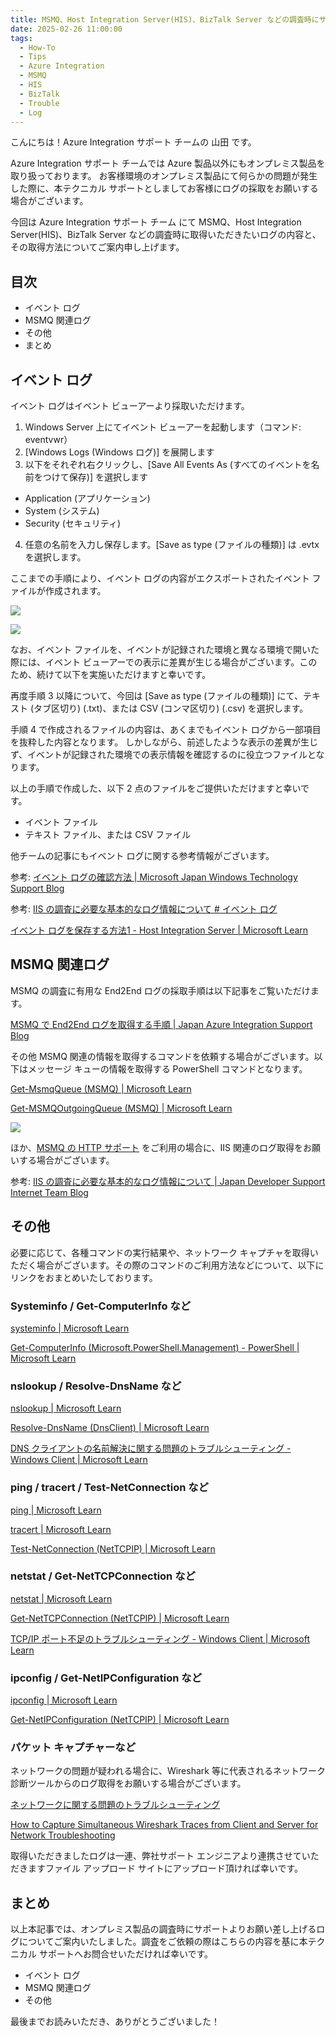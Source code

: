 ```yaml
---
title: MSMQ、Host Integration Server(HIS)、BizTalk Server などの調査時にサポート エンジニアへ連携するログの取得方法について
date: 2025-02-26 11:00:00
tags:
  - How-To
  - Tips
  - Azure Integration
  - MSMQ
  - HIS
  - BizTalk
  - Trouble
  - Log
---
```


こんにちは！Azure Integration サポート チームの 山田 です。  

Azure Integration サポート チームでは Azure 製品以外にもオンプレミス製品を取り扱っております。
お客様環境のオンプレミス製品にて何らかの問題が発生した際に、本テクニカル サポートとしましてお客様にログの採取をお願いする場合がございます。

今回は Azure Integration サポート チーム にて MSMQ、Host Integration Server(HIS)、BizTalk Server などの調査時に取得いただきたいログの内容と、その取得方法についてご案内申し上げます。

<!-- more -->

## 目次
- イベント ログ
- MSMQ 関連ログ
- その他
- まとめ

## イベント ログ

イベント ログはイベント ビューアーより採取いただけます。

1. Windows Server 上にてイベント ビューアーを起動します（コマンド: eventvwr）
2. [Windows Logs (Windows ログ)] を展開します
3. 以下をそれぞれ右クリックし、[Save All Events As (すべてのイベントを名前をつけて保存)] を選択します  
- Application (アプリケーション)
- System (システム)
- Security (セキュリティ)
4. 任意の名前を入力し保存します。[Save as type (ファイルの種類)] は .evtx を選択します。

ここまでの手順により、イベント ログの内容がエクスポートされたイベント ファイルが作成されます。

![](./TroubleLogCollection/TroubleLogCollection-1.png)

![](./TroubleLogCollection/TroubleLogCollection-3.png)

なお、イベント ファイルを、イベントが記録された環境と異なる環境で開いた際には、イベント ビューアーでの表示に差異が生じる場合がございます。このため、続けて以下を実施いただけますと幸いです。

再度手順 3 以降について、今回は [Save as type (ファイルの種類)] にて、テキスト (タブ区切り) (.txt)、または CSV (コンマ区切り) (.csv) を選択します。

手順 4 で作成されるファイルの内容は、あくまでもイベント ログから一部項目を抜粋した内容となります。
しかしながら、前述したような表示の差異が生じず、イベントが記録された環境での表示情報を確認するのに役立つファイルとなります。

以上の手順で作成した、以下 2 点のファイルをご提供いただけますと幸いです。

- イベント ファイル
- テキスト ファイル、または CSV ファイル


他チームの記事にもイベント ログに関する参考情報がございます。


参考: [イベント ログの確認方法 | Microsoft Japan Windows Technology Support Blog](https://jpwinsup.github.io/blog/2023/09/25/UserInterfaceAndApps/EventLog/How-to-check-Event-log/)

参考: [IIS の調査に必要な基本的なログ情報について # イベント ログ](https://jpdsi.github.io/blog/web-apps/LogCollection1/#1-%E3%82%A4%E3%83%99%E3%83%B3%E3%83%88-%E3%83%AD%E3%82%B0)

[イベント ログを保存する方法1 - Host Integration Server | Microsoft Learn](https://learn.microsoft.com/ja-jp/host-integration-server/core/how-to-save-event-logs1)


## MSMQ 関連ログ

MSMQ の調査に有用な End2End ログの採取手順は以下記事をご覧いただけます。

[MSMQ で End2End ログを取得する手順 | Japan Azure Integration Support Blog](https://jpazinteg.github.io/blog/MSMQ/MsmqEnd2Endlog/)

その他 MSMQ 関連の情報を取得するコマンドを依頼する場合がございます。以下はメッセージ キューの情報を取得する PowerShell コマンドとなります。

[Get-MsmqQueue (MSMQ) | Microsoft Learn](https://learn.microsoft.com/ja-jp/powershell/module/msmq/get-msmqqueue?view=windowsserver2025-ps)

[Get-MSMQOutgoingQueue (MSMQ) | Microsoft Learn](https://learn.microsoft.com/ja-jp/powershell/module/msmq/get-msmqoutgoingqueue?view=windowsserver2025-ps)

![](./TroubleLogCollection/TroubleLogCollection-2.png)

ほか、[MSMQ の HTTP サポート](https://jpazinteg.github.io/blog/MSMQ/MsmqCleanInstall/#MSMQ-%E3%82%92%E3%83%89%E3%83%A1%E3%82%A4%E3%83%B3%E3%83%A2%E3%83%BC%E3%83%89%E3%81%A7%E3%82%A4%E3%83%B3%E3%82%B9%E3%83%88%E3%83%BC%E3%83%AB%E3%81%99%E3%82%8B%E6%89%8B%E9%A0%86%E3%81%AB%E3%81%A4%E3%81%84%E3%81%A6) をご利用の場合に、IIS 関連のログ取得をお願いする場合がございます。

参考: [IIS の調査に必要な基本的なログ情報について | Japan Developer Support Internet Team Blog](https://jpdsi.github.io/blog/web-apps/LogCollection1/) 


## その他

必要に応じて、各種コマンドの実行結果や、ネットワーク キャプチャを取得いただく場合がございます。その際のコマンドのご利用方法などについて、以下にリンクをおまとめいたしております。

### Systeminfo / Get-ComputerInfo など

[systeminfo | Microsoft Learn](https://learn.microsoft.com/ja-jp/windows-server/administration/windows-commands/systeminfo)

[Get-ComputerInfo (Microsoft.PowerShell.Management) - PowerShell | Microsoft Learn](https://learn.microsoft.com/ja-jp/powershell/module/microsoft.powershell.management/get-computerinfo)


### nslookup / Resolve-DnsName など

[nslookup | Microsoft Learn](https://learn.microsoft.com/ja-jp/windows-server/administration/windows-commands/nslookup)

[Resolve-DnsName (DnsClient) | Microsoft Learn](https://learn.microsoft.com/ja-jp/powershell/module/dnsclient/resolve-dnsname)

[DNS クライアントの名前解決に関する問題のトラブルシューティング - Windows Client | Microsoft Learn](https://learn.microsoft.com/ja-jp/troubleshoot/windows-client/networking/troubleshoot-dns-client-resolution-issues)


### ping / tracert / Test-NetConnection など

[ping | Microsoft Learn](https://learn.microsoft.com/ja-jp/windows-server/administration/windows-commands/ping)

[tracert | Microsoft Learn](https://learn.microsoft.com/ja-jp/windows-server/administration/windows-commands/tracert)

[Test-NetConnection (NetTCPIP) | Microsoft Learn](https://learn.microsoft.com/ja-jp/powershell/module/nettcpip/test-netconnection)


### netstat / Get-NetTCPConnection など

[netstat | Microsoft Learn](https://learn.microsoft.com/ja-jp/windows-server/administration/windows-commands/netstat)

[Get-NetTCPConnection (NetTCPIP) | Microsoft Learn](https://learn.microsoft.com/ja-jp/powershell/module/nettcpip/get-nettcpconnection)

[TCP/IP ポート不足のトラブルシューティング - Windows Client | Microsoft Learn](https://learn.microsoft.com/ja-jp/troubleshoot/windows-client/networking/tcp-ip-port-exhaustion-troubleshooting)


### ipconfig / Get-NetIPConfiguration など

[ipconfig | Microsoft Learn](https://learn.microsoft.com/ja-jp/windows-server/administration/windows-commands/ipconfig)

[Get-NetIPConfiguration (NetTCPIP) | Microsoft Learn](https://learn.microsoft.com/ja-jp/powershell/module/nettcpip/get-netipconfiguration)


### パケット キャプチャーなど

ネットワークの問題が疑われる場合に、Wireshark 等に代表されるネットワーク診断ツールからのログ取得をお願いする場合がございます。

[ネットワークに関する問題のトラブルシューティング](https://learn.microsoft.com/ja-jp/azure/developer/java/sdk/troubleshooting-network?tabs=windows)

[How to Capture Simultaneous Wireshark Traces from Client and Server for Network Troubleshooting](https://techcommunity.microsoft.com/blog/iis-support-blog/capture-a-network-trace--wireshark/4245529)

取得いただきましたログは一連、弊社サポート エンジニアより連携させていただきますファイル アップロード サイトにアップロード頂ければ幸いです。

## まとめ

以上本記事では、オンプレミス製品の調査時にサポートよりお願い差し上げるログについてご案内いたしました。調査をご依頼の際はこちらの内容を基に本テクニカル サポートへお問合せいただければ幸いです。

- イベント ログ
- MSMQ 関連ログ
- その他

最後までお読みいただき、ありがとうございました！